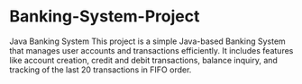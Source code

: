 # Banking-System-Project
Java Banking System This project is a simple Java-based Banking System that manages user accounts and transactions efficiently. It includes features like account creation, credit and debit transactions, balance inquiry, and tracking of the last 20 transactions in FIFO order.
